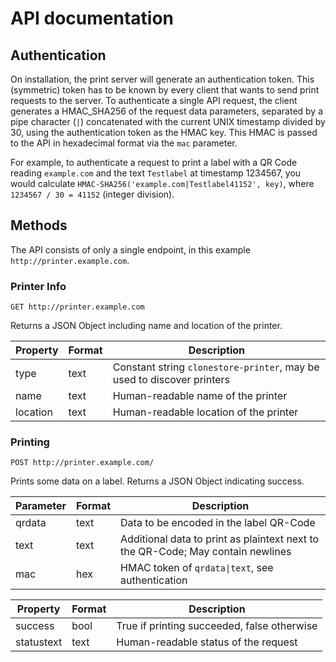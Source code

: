 # API documentation

## Authentication

On installation, the print server will generate an authentication token. This (symmetric) token has to be known by every client that wants to send print requests to the server. To authenticate a single API request, the client generates a HMAC_SHA256 of the request data parameters, separated by a pipe character (`|`) concatenated with the current UNIX timestamp divided by 30, using the authentication token as the HMAC key. This HMAC is passed to the API in hexadecimal format via the `mac` parameter.

For example, to authenticate a request to print a label with a QR Code reading `example.com` and the text `Testlabel` at timestamp 1234567, you would calculate `HMAC-SHA256('example.com|Testlabel41152', key)`, where `1234567 / 30 = 41152` (integer division). 

## Methods

The API consists of only a single endpoint, in this example `http://printer.example.com`.

### Printer Info

`GET http://printer.example.com`

Returns a JSON Object including name and location of the printer.

| Property   | Format | Description                                |
| ---------- | ------ | ------------------------------------------ |
| type       | text   | Constant string `clonestore-printer`, may be used to discover printers |
| name       | text   | Human-readable name of the printer         |
| location   | text   | Human-readable location of the printer     |

### Printing

`POST http://printer.example.com/`  

Prints some data on a label. Returns a JSON Object indicating success.

| Parameter  | Format | Description                             |
| ---------- | ------ | --------------------------------------- |
| qrdata     | text   | Data to be encoded in the label QR-Code |
| text       | text   | Additional data to print as plaintext next to the QR-Code; May contain newlines |
| mac        | hex    | HMAC token of `qrdata\|text`, see authentication |

| Property   | Format | Description                                |
| ---------- | ------ | ------------------------------------------ |
| success    | bool   | True if printing succeeded, false otherwise |
| statustext | text   | Human-readable status of the request       |